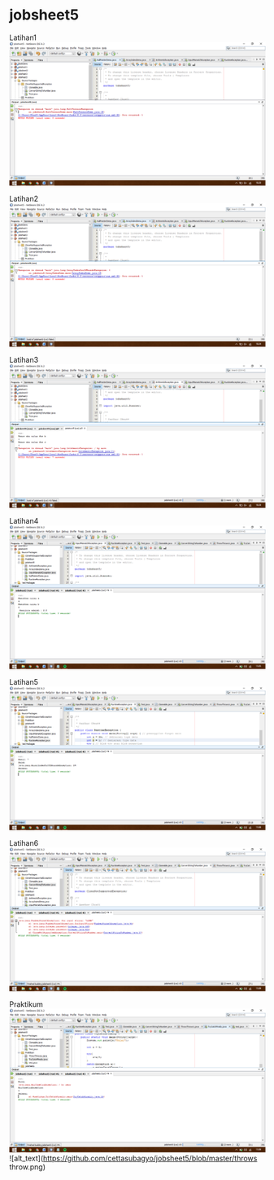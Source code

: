 # jobsheet5

Latihan1
![alt_text](https://github.com/cettasubagyo/jobsheet5/blob/master/latihan1.png)

Latihan2
![alt_text](https://github.com/cettasubagyo/jobsheet5/blob/master/latihan2.png)

Latihan3
![alt_text](https://github.com/cettasubagyo/jobsheet5/blob/master/latihan3.png)

Latihan4
![alt_text](https://github.com/cettasubagyo/jobsheet5/blob/master/latihan4.png)

Latihan5
![alt_text](https://github.com/cettasubagyo/jobsheet5/blob/master/latihan5.png)

Latihan6
![alt_text](https://github.com/cettasubagyo/jobsheet5/blob/master/latihan6.png)

Praktikum
![alt_text](https://github.com/cettasubagyo/jobsheet5/blob/master/catch.png)
![alt_text](https://github.com/cettasubagyo/jobsheet5/blob/master/throws throw.png)
